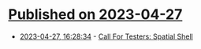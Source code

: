 # [Published on 2023-04-27](index.md)

* [2023-04-27, 16:28:34](https://lobste.rs/s/m57dw4/call_for_testers_spatial_shell) - [Call For Testers: Spatial Shell](https://soap.coffee/~lthms/news/CFTSpatialShell.html)
